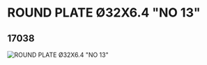 # ROUND PLATE Ø32X6.4 "NO 13"
## 17038
![ROUND PLATE Ø32X6.4 "NO 13"](https://lc-www-live-s.legocdn.com/media/bricks/5/2/6065143.jpg)